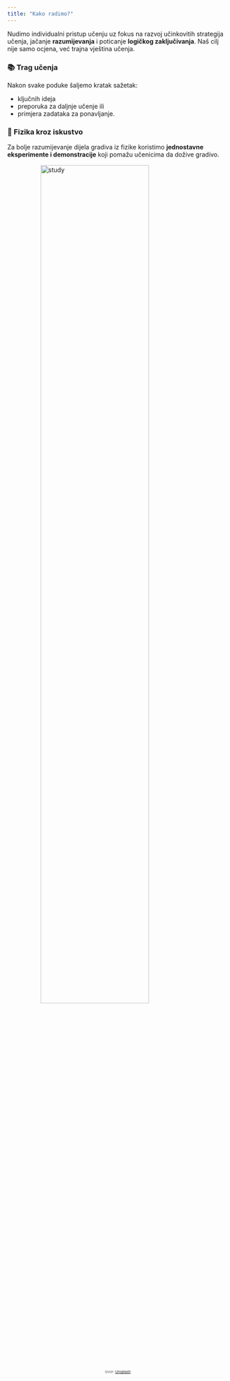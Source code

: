 ```yaml
---
title: "Kako radimo?"
---
```


Nudimo individualni pristup učenju uz fokus na razvoj učinkovitih strategija učenja, jačanje **razumijevanja** i poticanje **logičkog zaključivanja**. Naš cilj nije samo ocjena, već trajna vještina učenja.

<!-- <img src="https://images.unsplash.com/photo-1434030216411-0b793f4b4173?q=80&w=2070&auto=format&fit=crop&ixlib=rb-4.0.3&ixid=M3wxMjA3fDB8MHxwaG90by1wYWdlfHx8fGVufDB8fHx8fA%3D%3D"
     alt="study"
     style="width: 70%; display: block; margin: 1rem auto;" />

<p style="text-align: center; font-size: 0.5rem; color: #555;">
  Izvor: <a href="https://unsplash.com/photos/person-writing-on-brown-wooden-table-near-white-ceramic-mug-s9CC2SKySJM" target="_blank">Unsplash</a>
</p> -->

### :books: Trag učenja

Nakon svake poduke šaljemo kratak sažetak:

- ključnih ideja
- preporuka za daljnje učenje ili
- primjera zadataka za ponavljanje.

### :microscope: Fizika kroz iskustvo

Za bolje razumijevanje dijela gradiva iz fizike koristimo **jednostavne eksperimente i demonstracije** koji pomažu učenicima da dožive gradivo.

<img src="https://images.unsplash.com/photo-1597173791855-eb1382acd788?q=80&w=2070&auto=format&fit=crop&ixlib=rb-4.0.3&ixid=M3wxMjA3fDB8MHxwaG90by1wYWdlfHx8fGVufDB8fHx8fA%3D%3D"
     alt="study"
     style="width: 70%; display: block; margin: 1rem auto;" />

<p style="text-align: center; font-size: 0.5rem; color: #555;">
  Izvor: <a href="https://unsplash.com/photos/white-and-black-electric-guitar-GIb8j6FvYIA" target="_blank">Unsplash</a>
</p>
